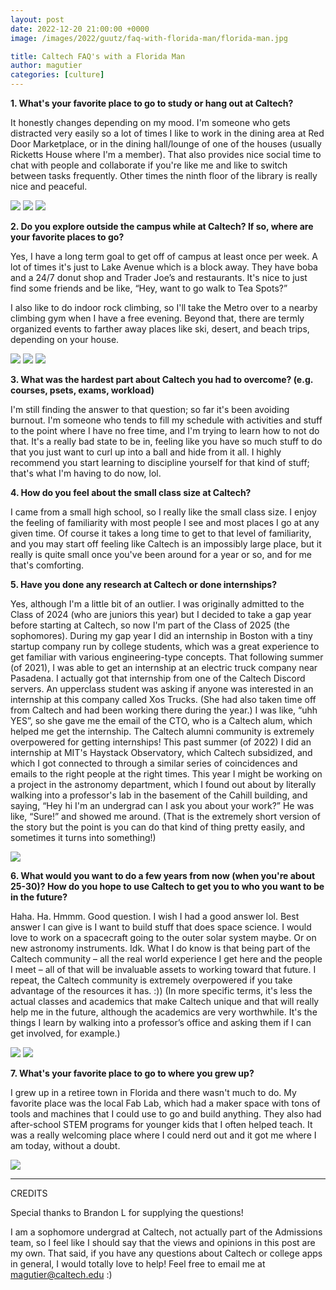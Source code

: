 ```yaml
---
layout: post
date: 2022-12-20 21:00:00 +0000
image: /images/2022/guutz/faq-with-florida-man/florida-man.jpg

title: Caltech FAQ's with a Florida Man
author: magutier
categories: [culture]
---
```

**1. What's your favorite place to go to study or hang out at Caltech?**

It honestly changes depending on my mood. I'm someone who gets distracted very easily so a lot of times I like to work in the dining area at Red Door Marketplace, or in the dining hall/lounge of one of the houses (usually Ricketts House where I'm a member). That also provides nice social time to chat with people and collaborate if you're like me and like to switch between tasks frequently. Other times the ninth floor of the library is really nice and peaceful.

![](/images/2022/guutz/faq-with-florida-man/red-door.jpg) ![](/images/2022/guutz/faq-with-florida-man/ricketts.jpg) ![](/images/2022/guutz/faq-with-florida-man/ninth-floor.jpg)

**2. Do you explore outside the campus while at Caltech? If so, where are your favorite places to go?**

Yes, I have a long term goal to get off of campus at least once per week. A lot of times it's just to Lake Avenue which is a block away. They have boba and a 24/7 donut shop and Trader Joe’s and restaurants. It's nice to just find some friends and be like, “Hey, want to go walk to Tea Spots?”

I also like to do indoor rock climbing, so I'll take the Metro over to a nearby climbing gym when I have a free evening. Beyond that, there are termly organized events to farther away places like ski, desert, and beach trips, depending on your house.

![](/images/2022/guutz/faq-with-florida-man/lake.jpg) ![](/images/2022/guutz/faq-with-florida-man/h18.jpg) ![](/images/2022/guutz/faq-with-florida-man/desert.jpg)

**3. What was the hardest part about Caltech you had to overcome? (e.g. courses, psets, exams, workload)**

I'm still finding the answer to that question; so far it's been avoiding burnout. I'm someone who tends to fill my schedule with activities and stuff to the point where I have no free time, and I'm trying to learn how to not do that. It's a really bad state to be in, feeling like you have so much stuff to do that you just want to curl up into a ball and hide from it all. I highly recommend you start learning to discipline yourself for that kind of stuff; that's what I'm having to do now, lol.

**4. How do you feel about the small class size at Caltech?**

I came from a small high school, so I really like the small class size. I enjoy the feeling of familiarity with most people I see and most places I go at any given time. Of course it takes a long time to get to that level of familiarity, and you may start off feeling like Caltech is an impossibly large place, but it really is quite small once you've been around for a year or so, and for me that's comforting.

**5. Have you done any research at Caltech or done internships?**

Yes, although I'm a little bit of an outlier. I was originally admitted to the Class of 2024 (who are juniors this year) but I decided to take a gap year before starting at Caltech, so now I'm part of the Class of 2025 (the sophomores). During my gap year I did an internship in Boston with a tiny startup company run by college students, which was a great experience to get familiar with various engineering-type concepts. That following summer (of 2021), I was able to get an internship at an electric truck company near Pasadena. I actually got that internship from one of the Caltech Discord servers. An upperclass student was asking if anyone was interested in an internship at this company called Xos Trucks. (She had also taken time off from Caltech and had been working there during the year.) I was like, “uhh YES”, so she gave me the email of the CTO, who is a Caltech alum, which helped me get the internship. The Caltech alumni community is extremely overpowered for getting internships! This past summer (of 2022) I did an internship at MIT's Haystack Observatory, which Caltech subsidized, and which I got connected to through a similar series of coincidences and emails to the right people at the right times. This year I might be working on a project in the astronomy department, which I found out about by literally walking into a professor's lab in the basement of the Cahill building, and saying, “Hey hi I'm an undergrad can I ask you about your work?” He was like, “Sure!” and showed me around. (That is the extremely short version of the story but the point is you can do that kind of thing pretty easily, and sometimes it turns into something!)

![](/images/2022/guutz/faq-with-florida-man/discord.png)

**6. What would you want to do a few years from now (when you're about 25-30)? How do you hope to use Caltech to get you to who you want to be in the future?**

Haha. Ha. Hmmm. Good question. I wish I had a good answer lol. Best answer I can give is I want to build stuff that does space science. I would love to work on a spacecraft going to the outer solar system maybe. Or on new astronomy instruments. Idk. What I do know is that being part of the Caltech community – all the real world experience I get here and the people I meet – all of that will be invaluable assets to working toward that future. I repeat, the Caltech community is extremely overpowered if you take advantage of the resources it has. :)) (In more specific terms, it's less the actual classes and academics that make Caltech unique and that will really help me in the future, although the academics are very worthwhile. It's the things I learn by walking into a professor’s office and asking them if I can get involved, for example.)

![](/images/2022/guutz/faq-with-florida-man/future-1.jpg) ![](/images/2022/guutz/faq-with-florida-man/future-2.jpg)

**7. What's your favorite place to go to where you grew up?**

I grew up in a retiree town in Florida and there wasn't much to do. My favorite place was the local Fab Lab, which had a maker space with tons of tools and machines that I could use to go and build anything. They also had after-school STEM programs for younger kids that I often helped teach. It was a really welcoming place where I could nerd out and it got me where I am today, without a doubt.

![](/images/2022/guutz/faq-with-florida-man/fablab.png)

***

CREDITS

Special thanks to Brandon L for supplying the questions!

I am a sophomore undergrad at Caltech, not actually part of the Admissions team, so I feel like I should say that the views and opinions in this post are my own. That said, if you have any questions about Caltech or college apps in general, I would totally love to help! Feel free to email me at [magutier@caltech.edu](mailto:magutier@caltech.edu) :)